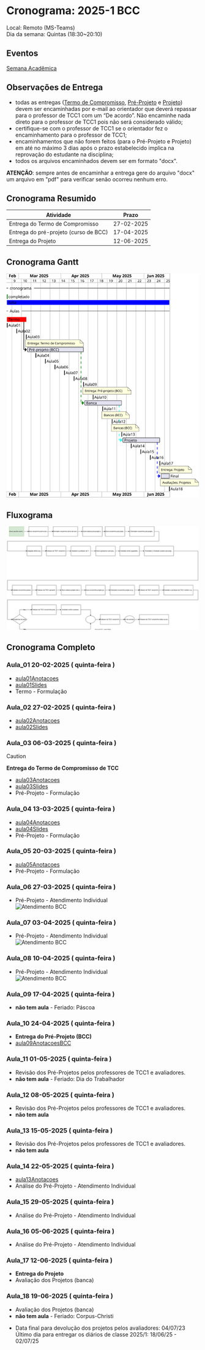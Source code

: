 # Cronograma:   2025-1 BCC  
  
Local:   Remoto (MS-Teams)  
Dia da semana:   Quintas (18:30\~20:10)  
  
<!-- [ ] Aviso: Inicio das aulas <> -->  
  
## Eventos  
  
[Semana Acadêmica](https://github.com/dalton-reis/dalton-reis/blob/main/_._/semanaAcademica.md "Semana Acadêmica")  
<!-- [SEMINCO](https://github.com/dalton-reis/dalton-reis/blob/main/_._/seminco.md "SEMINCO")  -->  
  
## Observações de Entrega  
  
- todas as entregas ([Termo de Compromisso](../Aulas/aula01Anotacoes.md#termo-de-compromisso "Termo de Compromisso"), [Pré-Projeto](../Aulas/aula02Anotacoes.md#modelos-projetos "Pré-Projeto") e [Projeto](../Aulas/aula02Anotacoes.md#modelos-projetos "Projeto")) devem ser encaminhadas por e-mail ao orientador que deverá repassar para o professor de TCC1 com um “De acordo”. Não encaminhe nada direto para o professor de TCC1 pois não será considerado válido;  
- certifique-se com o professor de TCC1 se o orientador fez o encaminhamento para o professor de TCC1;  
- encaminhamentos que não forem feitos (para o Pré-Projeto e Projeto) em até no máximo 3 dias após o prazo estabelecido implica na reprovação do estudante na disciplina;  
- todos os arquivos encaminhados devem ser em formato "docx".  
  
**ATENÇÃO**: sempre antes de encaminhar a entrega gere do arquivo "docx" um arquivo em "pdf" para verificar senão ocorreu nenhum erro.  
  
## Cronograma Resumido  
  
| Atividade | Prazo |  
|--- | ---- |  
| Entrega do Termo de Compromisso |   27-02-2025  |  
| Entrega do pré-projeto (curso de BCC) |   17-04-2025  |  
| Entrega do Projeto |   12-06-2025  |  
  
## Cronograma Gantt  
  
![Cronograma Gantt](../../svg/_BCC/Cronogramas/cronograma_BCC.svg "Cronograma Gantt")  
  
## Fluxograma  
  
![Fluxograma](cronogramaFluxograma.drawio.svg "fluxograma")  
  
## Cronograma Completo  
  
### Aula_01 20-02-2025  ( quinta-feira )  
  
<!-- \[AVISO] Termo atraso https://github.com/dalton-reis/disciplinaTCC1Privado/projects/1#card-67011391 -->  
- [aula01Anotacoes](../Aulas/aula01Anotacoes.md "aula01Anotacoes")  
- [aula01Slides](../Aulas/aula01Slides.pdf "aula01Slides")  
- Termo - Formulação  
  
### Aula_02 27-02-2025  ( quinta-feira )  
  
- [aula02Anotacoes](../Aulas/aula02Anotacoes.md "aula02Anotacoes")  
- [aula02Slides](../Aulas/aula02Slides.pdf "aula02Slides")  
  
### Aula_03 06-03-2025  ( quinta-feira )  
  
> [!CAUTION]
> **Entrega do Termo de Compromisso de TCC**  
- [aula03Anotacoes](../Aulas/aula03Anotacoes.md "aula03Anotacoes")  
- [aula03Slides](../Aulas/aula03Slides.pdf "aula03Slides")  
- Pré-Projeto - Formulação  
  
### Aula_04 13-03-2025  ( quinta-feira )  
  
<!-- \[AVISO] Orientadores https://github.com/dalton-reis/disciplinaTCC1Privado/projects/1#card-67524750 -->  
- [aula04Anotacoes](../Aulas/aula04Anotacoes.md "aula04Anotacoes")  
- [aula04Slides](../Aulas/aula04Slides.pdf "aula04Slides")  
- Pré-Projeto - Formulação  
  
### Aula_05 20-03-2025  ( quinta-feira )  
  
<!-- \[AVISO] banca BCC https://github.com/dalton-reis/disciplinaTCC1Privado/projects/1#card-67445813 -->  
- [aula05Anotacoes](../Aulas/aula05Anotacoes.md "aula05Anotacoes")  
- Pré-Projeto - Formulação  
  
### Aula_06 27-03-2025  ( quinta-feira )  
  
<!-- \[AVISO] Atendimento BCC: https://github.com/dalton-reis/disciplinaTCC1Privado/projects/1#card-85660899 -->  
- Pré-Projeto - Atendimento Individual  
![Atendimento BCC](../Cronogramas/AtendimentoBCC_A.png "Atendimento BCC")  
  
### Aula_07 03-04-2025  ( quinta-feira )  
  
- Pré-Projeto - Atendimento Individual  
![Atendimento BCC](../Cronogramas/AtendimentoBCC_B.png "Atendimento BCC")  
  
### Aula_08 10-04-2025  ( quinta-feira )  
  
- Pré-Projeto - Atendimento Individual  
![Atendimento BCC](../Cronogramas/AtendimentoBCC_C.png "Atendimento BCC")  
  
### Aula_09 17-04-2025  ( quinta-feira )  
  
- **não tem aula**  - Feriado: Páscoa  
  
### Aula_10 24-04-2025  ( quinta-feira )  
  
- **Entrega do Pré-Projeto (BCC)**  
- [aula09AnotacoesBCC](../Aulas/aula09AnotacoesBCC.md "aula09AnotacoesBCC")  
  
### Aula_11 01-05-2025  ( quinta-feira )  
  
<!-- \[ ] Revisão dos Pré-Projetos: https://github.com/dalton-reis/disciplinaTCC1Privado/projects/1#card-86157761 -->  
- Revisão dos Pré-Projetos pelos professores de TCC1 e avaliadores.  
- **não tem aula**  - Feriado: Dia do Trabalhador  
  
### Aula_12 08-05-2025  ( quinta-feira )  
  
- Revisão dos Pré-Projetos pelos professores de TCC1 e avaliadores.  
- **não tem aula**  
  
### Aula_13 15-05-2025  ( quinta-feira )  
  
- Revisão dos Pré-Projetos pelos professores de TCC1 e avaliadores.  
- **não tem aula**  
  
### Aula_14 22-05-2025  ( quinta-feira )  
  
- [aula13Anotacoes](../Aulas/aula13Anotacoes.md "aula13Anotacoes")  
- Análise do Pré-Projeto - Atendimento Individual  
  
### Aula_15 29-05-2025  ( quinta-feira )  
  
- Análise do Pré-Projeto - Atendimento Individual  
  
### Aula_16 05-06-2025  ( quinta-feira )  
  
- Análise do Pré-Projeto - Atendimento Individual  
  
### Aula_17 12-06-2025  ( quinta-feira )  
  
- **Entrega do Projeto**  
- Avaliação dos Projetos (banca)  
  
### Aula_18 19-06-2025  ( quinta-feira )  
  
- Avaliação dos Projetos (banca)  
- **não tem aula**  - Feriado: Corpus-Christi  
  
<!-- [ ] Aviso: DION: fechar notas <> -->  
- Data final para devolução dos projetos pelos avaliadores:  04/07/23  
Último dia para entregar os diários de classe 2025/1: 18/06/25 - 02/07/25  
